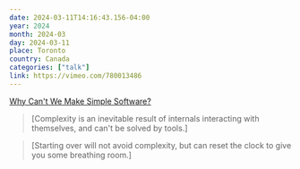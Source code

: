 ```yaml
---
date: 2024-03-11T14:16:43.156-04:00
year: 2024
month: 2024-03
day: 2024-03-11
place: Toronto
country: Canada
categories: ["talk"]
link: https://vimeo.com/780013486
---
```

[Why Can't We Make Simple Software?](https://vimeo.com/780013486)

> [Complexity is an inevitable result of internals interacting with themselves, and can't be solved by tools.]

> [Starting over will not avoid complexity, but can reset the clock to give you some breathing room.]
